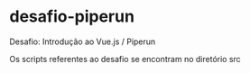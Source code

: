 # desafio-piperun
Desafio: Introdução ao Vue.js / Piperun

Os scripts referentes ao desafio se encontram no diretório src

